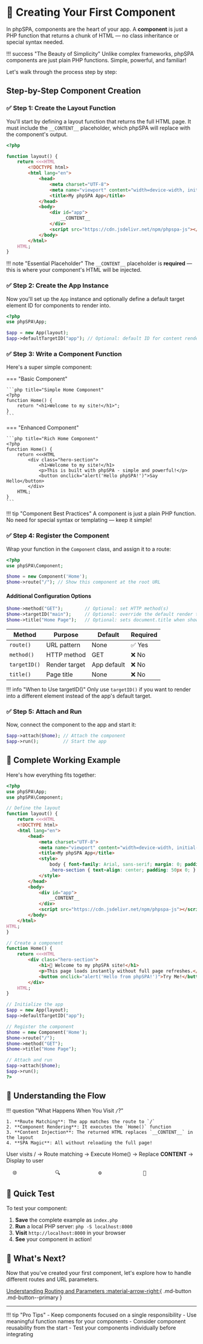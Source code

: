 # 🧩 Creating Your First Component

In phpSPA, components are the heart of your app. A **component** is just a PHP function that returns a chunk of HTML — no class inheritance or special syntax needed.

!!! success "The Beauty of Simplicity"
    Unlike complex frameworks, phpSPA components are just plain PHP functions. Simple, powerful, and familiar!

Let's walk through the process step by step:

## Step-by-Step Component Creation

### ✅ Step 1: Create the Layout Function

You'll start by defining a layout function that returns the full HTML page. It must include the `__CONTENT__` placeholder, which phpSPA will replace with the component's output.

```php title="Basic Layout Function"
<?php

function layout() {
    return <<<HTML
        <!DOCTYPE html>
        <html lang="en">
            <head>
                <meta charset="UTF-8">
                <meta name="viewport" content="width=device-width, initial-scale=1.0">
                <title>My phpSPA App</title>
            </head>
            <body>
                <div id="app">
                    __CONTENT__
                </div>
                <script src="https://cdn.jsdelivr.net/npm/phpspa-js"></script>
            </body>
        </html>
    HTML;
}
```

!!! note "Essential Placeholder"
    The `__CONTENT__` placeholder is **required** — this is where your component's HTML will be injected.

### ✅ Step 2: Create the App Instance

Now you'll set up the `App` instance and optionally define a default target element ID for components to render into.

```php title="App Initialization"
<?php
use phpSPA\App;

$app = new App(layout);
$app->defaultTargetID("app"); // Optional: default ID for content rendering
```

### ✅ Step 3: Write a Component Function

Here's a super simple component:

=== "Basic Component"

    ```php title="Simple Home Component"
    <?php
    function Home() {
        return "<h1>Welcome to my site!</h1>";
    }
    ```

=== "Enhanced Component"

    ```php title="Rich Home Component"
    <?php
    function Home() {
        return <<<HTML
            <div class="hero-section">
                <h1>Welcome to my site!</h1>
                <p>This is built with phpSPA - simple and powerful!</p>
                <button onclick="alert('Hello phpSPA!')">Say Hello</button>
            </div>
        HTML;
    }
    ```

!!! tip "Component Best Practices"
    A component is just a plain PHP function. No need for special syntax or templating — keep it simple!

### ✅ Step 4: Register the Component

Wrap your function in the `Component` class, and assign it to a route:

```php title="Component Registration"
<?php
use phpSPA\Component;

$home = new Component('Home');
$home->route("/"); // Show this component at the root URL
```

#### Additional Configuration Options

```php title="Advanced Component Configuration"
$home->method("GET");        // Optional: set HTTP method(s)
$home->targetID("main");     // Optional: override the default render target
$home->title("Home Page");   // Optional: sets document.title when shown
```

| Method       | Purpose       | Default     | Required |
| ------------ | ------------- | ----------- | -------- |
| `route()`    | URL pattern   | None        | ✅ Yes    |
| `method()`   | HTTP method   | GET         | ❌ No     |
| `targetID()` | Render target | App default | ❌ No     |
| `title()`    | Page title    | None        | ❌ No     |

!!! info "When to Use targetID()"
    Only use `targetID()` if you want to render into a different element instead of the app's default target.

### ✅ Step 5: Attach and Run

Now, connect the component to the app and start it:

```php title="Final Setup"
$app->attach($home); // Attach the component
$app->run();         // Start the app
```

## 🎯 Complete Working Example

Here's how everything fits together:

```php title="Complete phpSPA App" linenums="1"
<?php
use phpSPA\App;
use phpSPA\Component;

// Define the layout
function layout() {
    return <<<HTML
    <!DOCTYPE html>
    <html lang="en">
        <head>
            <meta charset="UTF-8">
            <meta name="viewport" content="width=device-width, initial-scale=1.0">
            <title>My phpSPA App</title>
            <style>
                body { font-family: Arial, sans-serif; margin: 0; padding: 20px; }
                .hero-section { text-align: center; padding: 50px 0; }
            </style>
        </head>
        <body>
            <div id="app">
                __CONTENT__
            </div>
            <script src="https://cdn.jsdelivr.net/npm/phpspa-js"></script>
        </body>
    </html>
HTML;
}

// Create a component
function Home() {
    return <<<HTML
        <div class="hero-section">
            <h1>🎉 Welcome to my phpSPA site!</h1>
            <p>This page loads instantly without full page refreshes.</p>
            <button onclick="alert('Hello from phpSPA!')">Try Me!</button>
        </div>
    HTML;
}

// Initialize the app
$app = new App(layout);
$app->defaultTargetID("app");

// Register the component
$home = new Component('Home');
$home->route("/");
$home->method("GET");
$home->title("Home Page");

// Attach and run
$app->attach($home);
$app->run();
?>
```

## 🔄 Understanding the Flow

!!! question "What Happens When You Visit `/`?"

    1. **Route Matching**: The app matches the route to `/`
    2. **Component Rendering**: It executes the `Home()` function
    3. **Content Injection**: The returned HTML replaces `__CONTENT__` in the layout
    4. **SPA Magic**: All without reloading the full page!

User visits / → Route matching → Execute Home() → Replace ****CONTENT**** → Display to user
<pre>  🌐            🔍            ⚙️             🔄                ✅</pre>

## 🚀 Quick Test

To test your component:

1. **Save** the complete example as `index.php`
2. **Run** a local PHP server: `php -S localhost:8000`
3. **Visit** `http://localhost:8000` in your browser
4. **See** your component in action!

## 🔧 What's Next?

Now that you've created your first component, let's explore how to handle different routes and URL parameters.

[Understanding Routing and Parameters :material-arrow-right:](./4-routing-and-parameters.md){ .md-button .md-button--primary }

---

!!! tip "Pro Tips"
    - Keep components focused on a single responsibility
    - Use meaningful function names for your components
    - Consider component reusability from the start
    - Test your components individually before integrating
